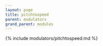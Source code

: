 ```yaml
---
layout: page
title: pitchtospeed
parent: modulators
grand_parent: modules
---
```


{% include modulators/pitchtospeed.md %}
